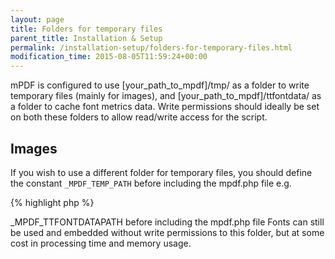 ```yaml
---
layout: page
title: Folders for temporary files
parent_title: Installation & Setup
permalink: /installation-setup/folders-for-temporary-files.html
modification_time: 2015-08-05T11:59:24+00:00
---
```


mPDF is configured to use <span class="filename">[your_path_to_mpdf]/tmp/</span> as a folder to write temporary files (mainly for images), and <span class="filename">[your_path_to_mpdf]/ttfontdata/</span> as a folder to cache font metrics data. Write permissions should ideally be set on both these folders to allow read/write access for the script.

## Images

If you wish to use a different folder for temporary files, you should define the constant <code>_MPDF_TEMP_PATH</code> before including the <span class="filename">mpdf.php</span> file e.g.

{% highlight php %}
<?php

define("_MPDF_TEMP_PATH", '../../common/tempfiles/');

// Require composer autoload
require_once __DIR__ . '/vendor/autoload.php';

$mpdf = new mPDF();
{% endhighlight %}

Images will still be processed without write permissions to this folder, but at considerable cost in processing time and memory usage.

## Fonts

If you wish to use a different folder for temporary files, you should define the constant <code>_MPDF_TTFONTDATAPATH</code> before including the <span class="filename">mpdf.php</span> file

Fonts can still be used and embedded without write permissions to this folder, but at some cost in processing time and memory usage.

